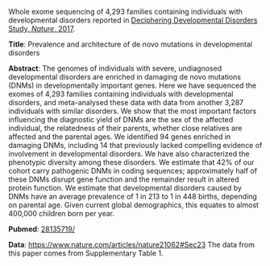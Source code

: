 
Whole exome sequencing of 4,293 families containing individuals with 
developmental disorders reported in
<a href="https://www.nature.com/articles/nature21062" target="_blank">
Deciphering Developmental Disorders Study, *Nature*, 2017</a>.

**Title**: Prevalence and architecture of de novo mutations in developmental disorders

**Abstract**: The genomes of individuals with severe, undiagnosed developmental disorders are
enriched in damaging de novo mutations (DNMs) in developmentally important
genes. Here we have sequenced the exomes of 4,293 families containing
individuals with developmental disorders, and meta-analysed these data with
data from another 3,287 individuals with similar disorders. We show that the
most important factors influencing the diagnostic yield of DNMs are the sex of
the affected individual, the relatedness of their parents, whether close
relatives are affected and the parental ages. We identified 94 genes enriched
in damaging DNMs, including 14 that previously lacked compelling evidence of
involvement in developmental disorders. We have also characterized the
phenotypic diversity among these disorders. We estimate that 42% of our cohort
carry pathogenic DNMs in coding sequences; approximately half of these DNMs
disrupt gene function and the remainder result in altered protein function. We
estimate that developmental disorders caused by DNMs have an average prevalence
of 1 in 213 to 1 in 448 births, depending on parental age. Given current global
demographics, this equates to almost 400,000 children born per year.

**Pubmed**:
<a href="https://pubmed.ncbi.nlm.nih.gov/28135719/" target="_blank">28135719/</a>

**Data**: <a href="https://www.nature.com/articles/nature21062#Sec23" target="_blank">https://www.nature.com/articles/nature21062#Sec23</a>
The data from this paper comes from Supplementary Table 1.